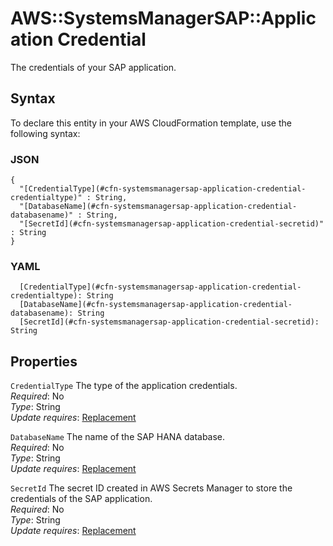 # AWS::SystemsManagerSAP::Application Credential<a name="aws-properties-systemsmanagersap-application-credential"></a>

The credentials of your SAP application\.

## Syntax<a name="aws-properties-systemsmanagersap-application-credential-syntax"></a>

To declare this entity in your AWS CloudFormation template, use the following syntax:

### JSON<a name="aws-properties-systemsmanagersap-application-credential-syntax.json"></a>

```
{
  "[CredentialType](#cfn-systemsmanagersap-application-credential-credentialtype)" : String,
  "[DatabaseName](#cfn-systemsmanagersap-application-credential-databasename)" : String,
  "[SecretId](#cfn-systemsmanagersap-application-credential-secretid)" : String
}
```

### YAML<a name="aws-properties-systemsmanagersap-application-credential-syntax.yaml"></a>

```
  [CredentialType](#cfn-systemsmanagersap-application-credential-credentialtype): String
  [DatabaseName](#cfn-systemsmanagersap-application-credential-databasename): String
  [SecretId](#cfn-systemsmanagersap-application-credential-secretid): String
```

## Properties<a name="aws-properties-systemsmanagersap-application-credential-properties"></a>

`CredentialType`  <a name="cfn-systemsmanagersap-application-credential-credentialtype"></a>
The type of the application credentials\.  
*Required*: No  
*Type*: String  
*Update requires*: [Replacement](https://docs.aws.amazon.com/AWSCloudFormation/latest/UserGuide/using-cfn-updating-stacks-update-behaviors.html#update-replacement)

`DatabaseName`  <a name="cfn-systemsmanagersap-application-credential-databasename"></a>
The name of the SAP HANA database\.  
*Required*: No  
*Type*: String  
*Update requires*: [Replacement](https://docs.aws.amazon.com/AWSCloudFormation/latest/UserGuide/using-cfn-updating-stacks-update-behaviors.html#update-replacement)

`SecretId`  <a name="cfn-systemsmanagersap-application-credential-secretid"></a>
The secret ID created in AWS Secrets Manager to store the credentials of the SAP application\.  
*Required*: No  
*Type*: String  
*Update requires*: [Replacement](https://docs.aws.amazon.com/AWSCloudFormation/latest/UserGuide/using-cfn-updating-stacks-update-behaviors.html#update-replacement)